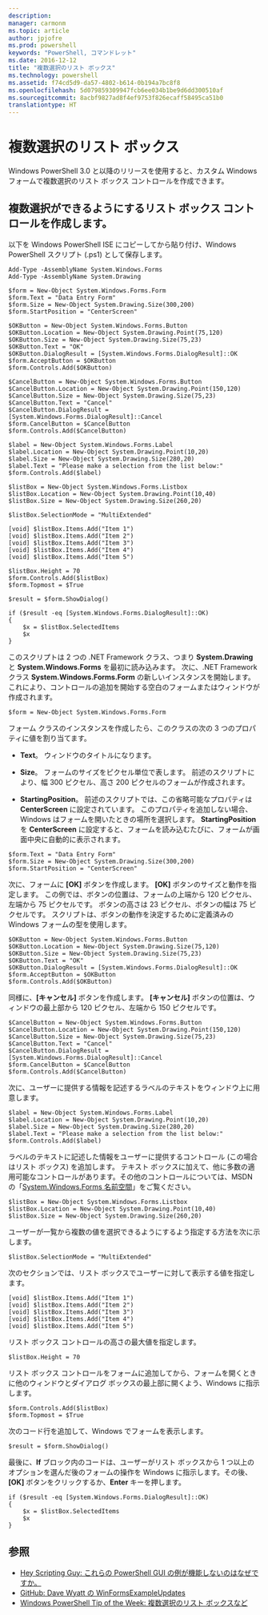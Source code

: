 ```yaml
---
description: 
manager: carmonm
ms.topic: article
author: jpjofre
ms.prod: powershell
keywords: "PowerShell, コマンドレット"
ms.date: 2016-12-12
title: "複数選択のリスト ボックス"
ms.technology: powershell
ms.assetid: f74cd5d9-da57-4802-b614-0b194a7bc8f8
ms.openlocfilehash: 5d079859309947fcb6ee034b1be9d6dd300510af
ms.sourcegitcommit: 8acbf9827ad8f4ef9753f826ecaff58495ca51b0
translationtype: HT
---
```

# <a name="multiple-selection-list-boxes"></a>複数選択のリスト ボックス
Windows PowerShell 3.0 と以降のリリースを使用すると、カスタム Windows フォームで複数選択のリスト ボックス コントロールを作成できます。

## <a name="create-list-box-controls-that-allow-multiple-selections"></a>複数選択ができるようにするリスト ボックス コントロールを作成します。
以下を Windows PowerShell ISE にコピーしてから貼り付け、Windows PowerShell スクリプト (.ps1) として保存します。

```
Add-Type -AssemblyName System.Windows.Forms
Add-Type -AssemblyName System.Drawing

$form = New-Object System.Windows.Forms.Form 
$form.Text = "Data Entry Form"
$form.Size = New-Object System.Drawing.Size(300,200) 
$form.StartPosition = "CenterScreen"

$OKButton = New-Object System.Windows.Forms.Button
$OKButton.Location = New-Object System.Drawing.Point(75,120)
$OKButton.Size = New-Object System.Drawing.Size(75,23)
$OKButton.Text = "OK"
$OKButton.DialogResult = [System.Windows.Forms.DialogResult]::OK
$form.AcceptButton = $OKButton
$form.Controls.Add($OKButton)

$CancelButton = New-Object System.Windows.Forms.Button
$CancelButton.Location = New-Object System.Drawing.Point(150,120)
$CancelButton.Size = New-Object System.Drawing.Size(75,23)
$CancelButton.Text = "Cancel"
$CancelButton.DialogResult = [System.Windows.Forms.DialogResult]::Cancel
$form.CancelButton = $CancelButton
$form.Controls.Add($CancelButton)

$label = New-Object System.Windows.Forms.Label
$label.Location = New-Object System.Drawing.Point(10,20) 
$label.Size = New-Object System.Drawing.Size(280,20) 
$label.Text = "Please make a selection from the list below:"
$form.Controls.Add($label) 

$listBox = New-Object System.Windows.Forms.Listbox 
$listBox.Location = New-Object System.Drawing.Point(10,40) 
$listBox.Size = New-Object System.Drawing.Size(260,20) 

$listBox.SelectionMode = "MultiExtended"

[void] $listBox.Items.Add("Item 1")
[void] $listBox.Items.Add("Item 2")
[void] $listBox.Items.Add("Item 3")
[void] $listBox.Items.Add("Item 4")
[void] $listBox.Items.Add("Item 5")

$listBox.Height = 70
$form.Controls.Add($listBox) 
$form.Topmost = $True

$result = $form.ShowDialog()

if ($result -eq [System.Windows.Forms.DialogResult]::OK)
{
    $x = $listBox.SelectedItems
    $x
}
```

このスクリプトは 2 つの .NET Framework クラス、つまり **System.Drawing** と **System.Windows.Forms** を最初に読み込みます。 次に、.NET Framework クラス **System.Windows.Forms.Form** の新しいインスタンスを開始します。これにより、コントロールの追加を開始する空白のフォームまたはウィンドウが作成されます。

```
$form = New-Object System.Windows.Forms.Form
```

フォーム クラスのインスタンスを作成したら、このクラスの次の 3 つのプロパティに値を割り当てます。

-   **Text**。 ウィンドウのタイトルになります。

-   **Size**。 フォームのサイズをピクセル単位で表します。 前述のスクリプトにより、幅 300 ピクセル、高さ 200 ピクセルのフォームが作成されます。

-   **StartingPosition**。 前述のスクリプトでは、この省略可能なプロパティは **CenterScreen** に設定されています。 このプロパティを追加しない場合、Windows はフォームを開いたときの場所を選択します。 **StartingPosition** を **CenterScreen** に設定すると、フォームを読み込むたびに、フォームが画面中央に自動的に表示されます。

```
$form.Text = "Data Entry Form"
$form.Size = New-Object System.Drawing.Size(300,200) 
$form.StartPosition = "CenterScreen"
```

次に、フォームに **[OK]** ボタンを作成します。 **[OK]** ボタンのサイズと動作を指定します。 この例では、ボタンの位置は、フォームの上端から 120 ピクセル、左端から 75 ピクセルです。 ボタンの高さは 23 ピクセル、ボタンの幅は 75 ピクセルです。 スクリプトは、ボタンの動作を決定するために定義済みの Windows フォームの型を使用します。

```
$OKButton = New-Object System.Windows.Forms.Button
$OKButton.Location = New-Object System.Drawing.Size(75,120)
$OKButton.Size = New-Object System.Drawing.Size(75,23)
$OKButton.Text = "OK"
$OKButton.DialogResult = [System.Windows.Forms.DialogResult]::OK
$form.AcceptButton = $OKButton
$form.Controls.Add($OKButton)
```

同様に、**[キャンセル]** ボタンを作成します。 **[キャンセル]** ボタンの位置は、ウィンドウの最上部から 120 ピクセル、左端から 150 ピクセルです。

```
$CancelButton = New-Object System.Windows.Forms.Button
$CancelButton.Location = New-Object System.Drawing.Point(150,120)
$CancelButton.Size = New-Object System.Drawing.Size(75,23)
$CancelButton.Text = "Cancel"
$CancelButton.DialogResult = [System.Windows.Forms.DialogResult]::Cancel
$form.CancelButton = $CancelButton
$form.Controls.Add($CancelButton)
```

次に、ユーザーに提供する情報を記述するラベルのテキストをウィンドウ上に用意します。

```
$label = New-Object System.Windows.Forms.Label
$label.Location = New-Object System.Drawing.Point(10,20) 
$label.Size = New-Object System.Drawing.Size(280,20) 
$label.Text = "Please make a selection from the list below:"
$form.Controls.Add($label)
```

ラベルのテキストに記述した情報をユーザーに提供するコントロール (この場合はリスト ボックス) を追加します。 テキスト ボックスに加えて、他に多数の適用可能なコントロールがあります。その他のコントロールについては、MSDN の「[System.Windows.Forms 名前空間](http://msdn.microsoft.com/library/k50ex0x9(v=vs.110).aspx)」をご覧ください。

```
$listBox = New-Object System.Windows.Forms.Listbox 
$listBox.Location = New-Object System.Drawing.Point(10,40) 
$listBox.Size = New-Object System.Drawing.Size(260,20)
```


ユーザーが一覧から複数の値を選択できるようにするよう指定する方法を次に示します。

```
$listBox.SelectionMode = "MultiExtended"
```

次のセクションでは、リスト ボックスでユーザーに対して表示する値を指定します。

```
[void] $listBox.Items.Add("Item 1")
[void] $listBox.Items.Add("Item 2")
[void] $listBox.Items.Add("Item 3")
[void] $listBox.Items.Add("Item 4")
[void] $listBox.Items.Add("Item 5")
```

リスト ボックス コントロールの高さの最大値を指定します。

```
$listBox.Height = 70
```

リスト ボックス コントロールをフォームに追加してから、フォームを開くときに他のウィンドウとダイアログ ボックスの最上部に開くよう、Windows に指示します。

```
$form.Controls.Add($listBox) 
$form.Topmost = $True
```

次のコード行を追加して、Windows でフォームを表示します。

```
$result = $form.ShowDialog()
```

最後に、**If** ブロック内のコードは、ユーザーがリスト ボックスから 1 つ以上のオプションを選んだ後のフォームの操作を Windows に指示します。その後、**[OK]** ボタンをクリックするか、**Enter** キーを押します。

```
if ($result -eq [System.Windows.Forms.DialogResult]::OK)
{
    $x = $listBox.SelectedItems
    $x
}
```

## <a name="see-also"></a>参照
- [Hey Scripting Guy: これらの PowerShell GUI の例が機能しないのはなぜですか。](http://go.microsoft.com/fwlink/?LinkId=506644)
- [GitHub: Dave Wyatt の WinFormsExampleUpdates](https://github.com/dlwyatt/WinFormsExampleUpdates)
- [Windows PowerShell Tip of the Week: 複数選択のリスト ボックスなど](http://technet.microsoft.com/library/ff730950.aspx)

